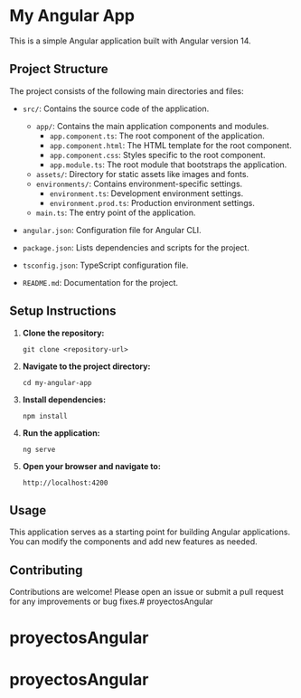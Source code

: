 # My Angular App

This is a simple Angular application built with Angular version 14. 

## Project Structure

The project consists of the following main directories and files:

- `src/`: Contains the source code of the application.
  - `app/`: Contains the main application components and modules.
    - `app.component.ts`: The root component of the application.
    - `app.component.html`: The HTML template for the root component.
    - `app.component.css`: Styles specific to the root component.
    - `app.module.ts`: The root module that bootstraps the application.
  - `assets/`: Directory for static assets like images and fonts.
  - `environments/`: Contains environment-specific settings.
    - `environment.ts`: Development environment settings.
    - `environment.prod.ts`: Production environment settings.
  - `main.ts`: The entry point of the application.

- `angular.json`: Configuration file for Angular CLI.
- `package.json`: Lists dependencies and scripts for the project.
- `tsconfig.json`: TypeScript configuration file.
- `README.md`: Documentation for the project.

## Setup Instructions

1. **Clone the repository:**
   ```
   git clone <repository-url>
   ```

2. **Navigate to the project directory:**
   ```
   cd my-angular-app
   ```

3. **Install dependencies:**
   ```
   npm install
   ```

4. **Run the application:**
   ```
   ng serve
   ```

5. **Open your browser and navigate to:**
   ```
   http://localhost:4200
   ```

## Usage

This application serves as a starting point for building Angular applications. You can modify the components and add new features as needed.

## Contributing

Contributions are welcome! Please open an issue or submit a pull request for any improvements or bug fixes.# proyectosAngular
# proyectosAngular
# proyectosAngular

